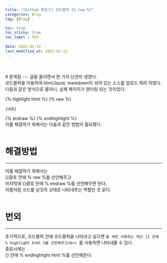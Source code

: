 ```yaml
---
title: "[Github 블로그] 코드블럭 {% raw %}"
categories: Blog
tag: [Blog]

toc: true
toc_sticky: true
toc_label : 목차
 
date: 2022-02-16
last_modified_at: 2022-02-21
---
```

<br>
<br>
# 문제점
---
글을 올리면서 한 가지 난관이 생겼다.<br>
코드블럭을 이용하여 html,liquid, markdown이 섞여 있는 소스를 업로드 하려 하였다.<br>
다음과 같은 방식으로 올리니, 실제 페이지가 렌더링 되는 것이었다.<br>


{% highlight html %}
{% raw %}
```
{내용}
```
{% endraw %}
{% endhighlight %}
<br>
이를 해결하기 위해서는 다음과 같은 방법이 필요했다.<br>
<br>
# 해결방법
---
이를 해결하기 위해서는<br>
{}괄호 안에 % raw %를 선언해주고<br>
마지막에 {}괄호 안에 % endraw %를 선언해주면 된다.<br>
이름처럼 코드를 날것의 상태로 나타내주는 역할인 것 같다.<br>
<br>
# 번외
---
추가적으로, 코드블럭 안에 코드블럭을 나타내고 싶으면
`를 세번 사용하는 대신
{} 안에 % highlight html %를 선언해주고<br>
`를 사용하면 나타내줄 수 있다.<br>
종료시에는<br>
{} 안에 % endhighlight html %를 선언해준다.<br>